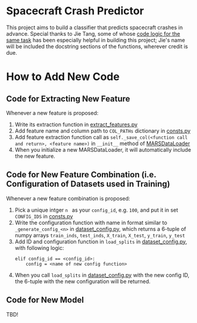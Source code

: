 # Spacecraft Crash Predictor

This project aims to build a classifier that predicts spacecraft crashes in advance. Special thanks to Jie Tang, some of whose [code logic for the same task](https://github.com/TJmask/Space-Health-Predicting) has been especially helpful in building this project; Jie's name will be included the docstring sections of the functions, wherever credit is due. 

# How to Add New Code
## Code for Extracting New Feature
Whenever a new feature is proposed:
1. Write its extraction function in [extract_features.py](src/processing/extract_features.py)
2. Add feature name and column path to ```COL_PATHs``` dictionary in [consts.py](src/consts.py)
3. Add feature extraction function call as ```self._save_col(<function call and return>, <feature name>)``` in ```__init__``` method of [MARSDataLoader](src/processing/marsdataloader.py)
4. When you initialize a new MARSDataLoader, it will automatically include the new feature.

## Code for New Feature Combination (i.e. Configuration of Datasets used in Training)
Whenever a new feature combination is proposed:
1. Pick a unique intger ```n ``` as your ```config_id```, e.g. ```100```, and put it in set ```CONFIG_IDS``` in [consts.py](src/consts.py)
2. Write the configuration function with name in format similar to ```_generate_config_<n>``` in [dataset_config.py](src/processing/dataset_config.py), which returns a 6-tuple of numpy arrays ```train_inds```, ```test_inds```, ```X_train```, ```X_test```, ```y_train```, ```y_test```
3. Add ID and configuration function in ```load_splits``` in [dataset_config.py](src/processing/dataset_config.py), with following logic:
    ```
    elif config_id == <config_id>:
        config = <name of new config function>
    ```
4. When you call ```load_splits``` in [dataset_config.py](src/processing/dataset_config.py) with the new config ID, the 6-tuple with the new configuration will be returned.

## Code for New Model 
TBD!